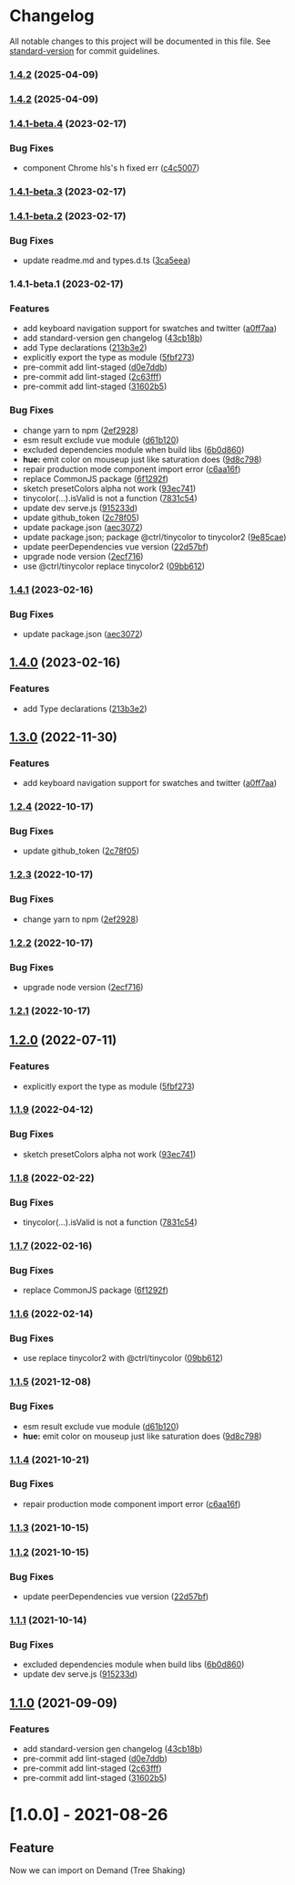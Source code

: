 # Changelog

All notable changes to this project will be documented in this file. See [standard-version](https://github.com/conventional-changelog/standard-version) for commit guidelines.

### [1.4.2](https://github.com/liulei92/vue3-color/compare/v1.4.1-beta.4...v1.4.2) (2025-04-09)

### [1.4.2](https://github.com/liulei92/vue3-color/compare/v1.4.1-beta.4...v1.4.2) (2025-04-09)

### [1.4.1-beta.4](https://github.com/liulei92/vue3-color/compare/v1.4.1-beta.3...v1.4.1-beta.4) (2023-02-17)


### Bug Fixes

* component Chrome hls's h fixed err ([c4c5007](https://github.com/liulei92/vue3-color/commit/c4c5007ea07a481749b007736129d49fd3935774))

### [1.4.1-beta.3](https://github.com/liulei92/vue3-color/compare/v1.4.1-beta.2...v1.4.1-beta.3) (2023-02-17)

### [1.4.1-beta.2](https://github.com/liulei92/vue3-color/compare/v1.4.1-beta.1...v1.4.1-beta.2) (2023-02-17)


### Bug Fixes

* update readme.md and types.d.ts ([3ca5eea](https://github.com/liulei92/vue3-color/commit/3ca5eea6bdcf52be624b0474e5ce43ce999464bb))

### 1.4.1-beta.1 (2023-02-17)


### Features

* add keyboard navigation support for swatches and twitter ([a0ff7aa](https://github.com/liulei92/vue3-color/commit/a0ff7aa7cc0afe450e01416250cd61d512093dd2))
* add standard-version gen changelog ([43cb18b](https://github.com/liulei92/vue3-color/commit/43cb18b00b5a9f3d4a2921db6b5dcb98b47e81a8))
* add Type declarations ([213b3e2](https://github.com/liulei92/vue3-color/commit/213b3e20451f4f177ec16ab3c7d0356a46cbcd61))
* explicitly export the type as module ([5fbf273](https://github.com/liulei92/vue3-color/commit/5fbf27390cb3cf7be5fedc6e8dcda3c9e9317636))
* pre-commit add lint-staged ([d0e7ddb](https://github.com/liulei92/vue3-color/commit/d0e7ddbe7dd0ed29ce13ba23af8c766df33798cb))
* pre-commit add lint-staged ([2c63fff](https://github.com/liulei92/vue3-color/commit/2c63fffcb15eefc278e3c6b2ab54622238664730))
* pre-commit add lint-staged ([31602b5](https://github.com/liulei92/vue3-color/commit/31602b5d06c561392115b3d6b43f91aca9449b34))


### Bug Fixes

* change yarn to npm ([2ef2928](https://github.com/liulei92/vue3-color/commit/2ef292831439c407de8d2218a0df0c6f3c74dd23))
* esm result exclude vue module ([d61b120](https://github.com/liulei92/vue3-color/commit/d61b120542fbf531b22a73dbfe814b99bc4ad828))
* excluded dependencies module when build libs ([6b0d860](https://github.com/liulei92/vue3-color/commit/6b0d860c2b2f6d07f31c195b4a93c1e7a58fc941))
* **hue:** emit color on mouseup just like saturation does ([9d8c798](https://github.com/liulei92/vue3-color/commit/9d8c798728dfd985dac3f5ef8331adadf5de929c))
* repair production mode component import error ([c6aa16f](https://github.com/liulei92/vue3-color/commit/c6aa16f638a72beffdf493f531cd85da85ecdfa5))
* replace CommonJS package ([6f1292f](https://github.com/liulei92/vue3-color/commit/6f1292f3fe95fee68aff30e3ea45e5799247b2a1))
* sketch presetColors alpha not work ([93ec741](https://github.com/liulei92/vue3-color/commit/93ec7413e6785e19b31e5c3760001cbd3e5be91c))
* tinycolor(...).isValid is not a function ([7831c54](https://github.com/liulei92/vue3-color/commit/7831c54654a702b587f03007a6d4539287cdb91d))
* update dev serve.js ([915233d](https://github.com/liulei92/vue3-color/commit/915233dc2c6602aac00d7acbf4142dfb2b2f9112))
* update github_token ([2c78f05](https://github.com/liulei92/vue3-color/commit/2c78f055498aba5815625bf677f3b76a9fc37299))
* update package.json ([aec3072](https://github.com/liulei92/vue3-color/commit/aec30723de33d9366f3c1d1cd6cc18a18eb44b0b))
* update package.json; package @ctrl/tinycolor to tinycolor2 ([9e85cae](https://github.com/liulei92/vue3-color/commit/9e85cae7c17e3a9ed73f7814c7ddb5f784f0f519))
* update peerDependencies vue version ([22d57bf](https://github.com/liulei92/vue3-color/commit/22d57bf7a5fc789a357dd7f2c43870a15db48d38))
* upgrade node version ([2ecf716](https://github.com/liulei92/vue3-color/commit/2ecf716ea1995c4af524bb7df7149464dfb20875))
* use @ctrl/tinycolor replace tinycolor2 ([09bb612](https://github.com/liulei92/vue3-color/commit/09bb612c50467fda655e8b6b36c16d7b120263d6))

### [1.4.1](https://github.com/ckpack/vue-color/compare/v1.4.0...v1.4.1) (2023-02-16)


### Bug Fixes

* update package.json ([aec3072](https://github.com/ckpack/vue-color/commit/aec30723de33d9366f3c1d1cd6cc18a18eb44b0b))

## [1.4.0](https://github.com/ckpack/vue-color/compare/v1.3.0...v1.4.0) (2023-02-16)


### Features

* add Type declarations ([213b3e2](https://github.com/ckpack/vue-color/commit/213b3e20451f4f177ec16ab3c7d0356a46cbcd61))

## [1.3.0](https://github.com/ckpack/vue-color/compare/v1.2.4...v1.3.0) (2022-11-30)


### Features

* add keyboard navigation support for swatches and twitter ([a0ff7aa](https://github.com/ckpack/vue-color/commit/a0ff7aa7cc0afe450e01416250cd61d512093dd2))

### [1.2.4](https://github.com/ckpack/vue-color/compare/v1.2.3...v1.2.4) (2022-10-17)


### Bug Fixes

* update github_token ([2c78f05](https://github.com/ckpack/vue-color/commit/2c78f055498aba5815625bf677f3b76a9fc37299))

### [1.2.3](https://github.com/ckpack/vue-color/compare/v1.2.2...v1.2.3) (2022-10-17)


### Bug Fixes

* change yarn to npm ([2ef2928](https://github.com/ckpack/vue-color/commit/2ef292831439c407de8d2218a0df0c6f3c74dd23))

### [1.2.2](https://github.com/ckpack/vue-color/compare/v1.2.1...v1.2.2) (2022-10-17)


### Bug Fixes

* upgrade node version ([2ecf716](https://github.com/ckpack/vue-color/commit/2ecf716ea1995c4af524bb7df7149464dfb20875))

### [1.2.1](https://github.com/ckpack/vue-color/compare/v1.2.0...v1.2.1) (2022-10-17)

## [1.2.0](https://github.com/ckpack/vue-color/compare/v1.1.9...v1.2.0) (2022-07-11)


### Features

* explicitly export the type as module ([5fbf273](https://github.com/ckpack/vue-color/commit/5fbf27390cb3cf7be5fedc6e8dcda3c9e9317636))

### [1.1.9](https://github.com/ckpack/vue-color/compare/v1.1.8...v1.1.9) (2022-04-12)


### Bug Fixes

* sketch presetColors alpha not work ([93ec741](https://github.com/ckpack/vue-color/commit/93ec7413e6785e19b31e5c3760001cbd3e5be91c))

### [1.1.8](https://github.com/ckpack/vue-color/compare/v1.1.7...v1.1.8) (2022-02-22)


### Bug Fixes

* tinycolor(...).isValid is not a function ([7831c54](https://github.com/ckpack/vue-color/commit/7831c54654a702b587f03007a6d4539287cdb91d))

### [1.1.7](https://github.com/ckpack/vue-color/compare/v1.1.6...v1.1.7) (2022-02-16)


### Bug Fixes

* replace CommonJS package ([6f1292f](https://github.com/ckpack/vue-color/commit/6f1292f3fe95fee68aff30e3ea45e5799247b2a1))

### [1.1.6](https://github.com/ckpack/vue-color/compare/v1.1.5...v1.1.6) (2022-02-14)


### Bug Fixes

* use replace tinycolor2 with @ctrl/tinycolor ([09bb612](https://github.com/ckpack/vue-color/commit/09bb612c50467fda655e8b6b36c16d7b120263d6))

### [1.1.5](https://github.com/ckpack/vue-color/compare/v1.1.4...v1.1.5) (2021-12-08)


### Bug Fixes

* esm result exclude vue module ([d61b120](https://github.com/ckpack/vue-color/commit/d61b120542fbf531b22a73dbfe814b99bc4ad828))
* **hue:** emit color on mouseup just like saturation does ([9d8c798](https://github.com/ckpack/vue-color/commit/9d8c798728dfd985dac3f5ef8331adadf5de929c))

### [1.1.4](https://github.com/ckpack/vue-color/compare/v1.1.3...v1.1.4) (2021-10-21)


### Bug Fixes

* repair production mode component import error ([c6aa16f](https://github.com/ckpack/vue-color/commit/c6aa16f638a72beffdf493f531cd85da85ecdfa5))

### [1.1.3](https://github.com/ckpack/vue-color/compare/v1.1.2...v1.1.3) (2021-10-15)

### [1.1.2](https://github.com/ckpack/vue-color/compare/v1.1.1...v1.1.2) (2021-10-15)


### Bug Fixes

* update peerDependencies vue version ([22d57bf](https://github.com/ckpack/vue-color/commit/22d57bf7a5fc789a357dd7f2c43870a15db48d38))

### [1.1.1](https://github.com/ckpack/vue-color/compare/v1.1.0...v1.1.1) (2021-10-14)


### Bug Fixes

* excluded dependencies module when build libs ([6b0d860](https://github.com/ckpack/vue-color/commit/6b0d860c2b2f6d07f31c195b4a93c1e7a58fc941))
* update dev serve.js ([915233d](https://github.com/ckpack/vue-color/commit/915233dc2c6602aac00d7acbf4142dfb2b2f9112))

## [1.1.0](https://github.com/ckpack/vue-color/compare/v1.0.1...v1.1.0) (2021-09-09)


### Features

* add standard-version gen changelog ([43cb18b](https://github.com/ckpack/vue-color/commit/43cb18b00b5a9f3d4a2921db6b5dcb98b47e81a8))
* pre-commit add lint-staged ([d0e7ddb](https://github.com/ckpack/vue-color/commit/d0e7ddbe7dd0ed29ce13ba23af8c766df33798cb))
* pre-commit add lint-staged ([2c63fff](https://github.com/ckpack/vue-color/commit/2c63fffcb15eefc278e3c6b2ab54622238664730))
* pre-commit add lint-staged ([31602b5](https://github.com/ckpack/vue-color/commit/31602b5d06c561392115b3d6b43f91aca9449b34))

# [1.0.0] - 2021-08-26

## Feature
Now we can import on Demand (Tree Shaking)
